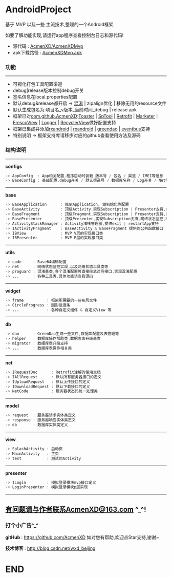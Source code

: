 # AndroidProject

基于 MVP 以及一些 主流技术,整理的一个Android框架.

如要了解功能实现,请运行app程序查看控制台日志和源代码!
* 源代码 : <a href="https://github.com/AcmenXD/AcmenXDMvp">AcmenXD/AcmenXDMvp</a>
* apk下载路径 : <a href="https://github.com/AcmenXD/Resource/blob/master/apks/AcmenXDMvp.apk">AcmenXDMvp.apk</a>

### 功能
---
- 可视化打包工具配置渠道
- debug|release版本控制debug开关
- 签名信息在local.properties配置
- 默认debug&release都开启 -> <a href="http://blog.csdn.net/wxd_beijing/article/details/70140536">混淆</a> | zipalign优化 | 移除无用的resource文件
- 默认生成包名为:项目名_v版本_当前时间_debug | release.apk
- 框架已对<a href="https://github.com/AcmenXD">com.github.AcmenXD</a>:<a href="https://github.com/AcmenXD/Toaster">Toaster</a> | <a href="https://github.com/AcmenXD/SpTool">SpTool</a> | <a href="https://github.com/AcmenXD/Retrofit">Retrofit</a> | <a href="https://github.com/AcmenXD/Marketer">Marketer</a> | <a href="https://github.com/AcmenXD/FrescoView">FrescoView</a> | <a href="https://github.com/AcmenXD/Logger">Logger</a> | <a href="https://github.com/AcmenXD/RecyclerView">RecyclerView</a>做好配置支持
- 框架已集成并添加<a href="https://github.com/ReactiveX/RxJava">rxandroid</a> | <a href="https://github.com/ReactiveX/RxAndroid">rxandroid</a> | <a href="https://github.com/greenrobot/greenDAO">greendao</a> | <a href="https://github.com/greenrobot/EventBus">eventbus</a>支持
- 特别说明 -> 框架支持库请移步对应的github查看使用方法及源码

### 结构说明
---
**configs**
```java
-> AppConfig  : App相关配置,程序启动时装载 版本号 / 包名 / 渠道 / IMEI等信息
-> BaseConfig : 基础配置,debug开关 / 默认渠道号 / 数据库名称 / Log开关 / Net等诸多初始化配置,都在此类中设置
```
---
**base**
```java
-> BaseApplication      : 继承Application, 做初始化等配置
-> BaseActivity         : 顶级Activity,实现Subscription | Presenter支持,内容 | 加载 | 错误视图,网络状态监控,Net支持,以及销毁等
-> BaseFragment         : 顶级Fragment,实现Subscription | Presenter支持,内容 | 加载 | 错误视图,网络状态监控,Net支持,以及销毁等
-> BasePresenter        : 顶级Presenter,实现Subscription支持,网络状态监控,Net支持,以及销毁等
-> ActivityStackManager : Activity堆栈管理器,提供exit | restartApp支持
-> IActivityFragment    : BaseActivity & BaseFragment 提供的公共函数接口
-> IBView               : MVP V层的实现接口类
-> IBPresenter          : MVP P层的实现接口类
```
---
**utils**
```java
-> code     : Base64编码配置
-> net      : 网络状态监控实现,以及网络状态工具类等
-> proguard : 混淆基类,各个混淆配置可直接继承对应接口,实现混淆配置
-> ...      : 各种工具类,具体功能请查看源码
```
---
**widget**
```java
-> frame          : 框架所需要的一些布局文件
-> CircleProgress : 圆形进度条
-> ...            : 各种自定义组件 & 自定义View 等
```
---
**db**
```java
-> dao      : GreenDao生成一些文件,数据库配置及表管理等
-> helper   : 数据库操作帮助类,数据库表升级基类
-> migrator : 数据库表升级支持
-> ...      : 数据库表操作相关类
```
---
**net**
```java
-> IRequestDoc      : Retrofit注解的使用文档
-> IAllRequest      : 默认所有服务器接口的定义
-> IUploadRequest   : 默认上传接口的定义
-> IDownloadRequest : 默认下载接口的定义
-> NetCode          : 服务器状态码统一处理类
```
---
**model**
```java
-> request  : 服务器请求实体类定义
-> response : 服务器响应实体类定义
-> db       : 数据库实体类定义
```
---
**view**
```java
-> SplashActivity : 启动页
-> MainActivity   : 主页
-> test           : 测试的Activity
```
---
**presenter**
```java
-> ILogin         : 模拟登录模块mvp接口定义
-> LoginPresenter : 模拟登录模块p层实现

```
---
有问题请与作者联系AcmenXD@163.com ^_^!
---
### 打个小广告^_^
**gitHub** : https://github.com/AcmenXD   如对您有帮助,欢迎点Star支持,谢谢~

**技术博客** : http://blog.csdn.net/wxd_beijing
# END